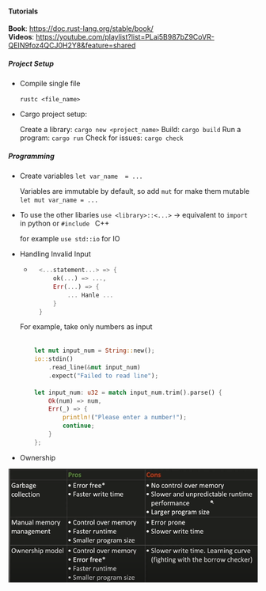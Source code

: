 #### Tutorials

**Book**: https://doc.rust-lang.org/stable/book/  
**Videos**: https://youtube.com/playlist?list=PLai5B987bZ9CoVR-QEIN9foz4QCJ0H2Y8&feature=shared


##### Project Setup

* Compile single file

    `rustc <file_name>`

* Cargo project setup:

    Create a library: `cargo new <project_name>`
    Build: `cargo build`
    Run a program: `cargo run`
    Check for issues: `cargo check`

##### Programming

* Create variables
    `let var_name  = ...`

    Variables are immutable by default, so add `mut` for make them mutable
    `let mut var_name = ...`

* To use the other libaries 
    `use <library>::<...>` -> equivalent to `import ` in python or `#include ` C++

    for example `use std::io` for IO

* Handling Invalid Input
    * ```rust 
        <...statement...> => {
            ok(...) => ...,
            Err(...) => {
                ... Hanle ...
            }
        }
        ```
    For example, take only numbers as input
    
    ```rust 
        
        let mut input_num = String::new();
        io::stdin()
            .read_line(&mut input_num)
            .expect("Failed to read line");

        let input_num: u32 = match input_num.trim().parse() {
            Ok(num) => num,
            Err(_) => {
                println!("Please enter a number!");
                continue;
            }
        };
    ```
* Ownership

![Memory Management](docs/imgs/mem-mng.png)